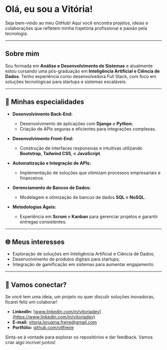 # Olá, eu sou a Vitória! 

Seja bem-vindo ao meu GitHub! Aqui você encontra projetos, ideias e colaborações que refletem minha trajetória profissional e paixão pela tecnologia.

---

## Sobre mim 
Sou formada em **Análise e Desenvolvimento de Sistemas** e atualmente estou cursando uma pós-graduação em **Inteligência Artificial e Ciência de Dados**. Tenho experiência como desenvolvedora Full Stack, com foco em soluções tecnológicas para startups e sistemas escaláveis.

---

## 🔧 Minhas especialidades

- **Desenvolvimento Back-End:**
  - Desenvolvimento de aplicações com **Django** e **Python**;
  - Criação de APIs seguras e eficientes para integrações complexas.

- **Desenvolvimento Front-End:**
  - Construção de interfaces responsivas e intuitivas utilizando **Bootstrap**, **Tailwind CSS**, e **JavaScript**.

- **Automatização e Integração de APIs:**
  - Implementação de soluções que otimizam processos empresariais e financeiros.

- **Gerenciamento de Bancos de Dados:**
  - Modelagem e otimização de bancos de dados **SQL** e **NoSQL**.

- **Metodologias Ágeis:**
  - Experiência em **Scrum** e **Kanban** para gerenciar projetos e garantir entregas consistentes.

---

## 🌐 Meus interesses

- Exploração de soluções em Inteligência Artificial e Ciência de Dados;
- Desenvolvimento de produtos digitais para startups;
- Integração de gamificação em sistemas para aumentar engajamento.

---

## 🌟 Vamos conectar?

Se você tem uma ideia, um projeto ou quer discutir soluções inovadoras, ficarei feliz em colaborar! 

- **LinkedIn:** [www.linkedin.com/in/vitoriadev](https://www.linkedin.com/in/vitoriadev)
- **E-mail:** [vitoria.loruama.freire@gmail.com](mailto:vitoria.loruama.freire@gmail.com)
- **Portfólio:** [github.com/vitfreire](https://github.com/vitfreire)

Sinta-se à vontade para explorar os repositórios e dar feedback. Vamos criar algo incrível juntos!

